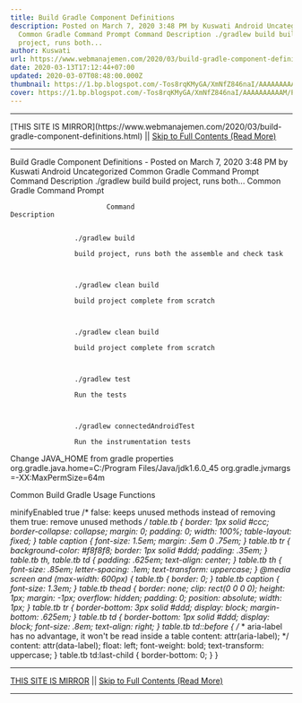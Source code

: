 ```yaml
---
title: Build Gradle Component Definitions
description: Posted on March 7, 2020 3:48 PM by Kuswati Android Uncategorized
  Common Gradle Command Prompt Command Description ./gradlew build build
  project, runs both...
author: Kuswati
url: https://www.webmanajemen.com/2020/03/build-gradle-component-definitions.html
date: 2020-03-13T17:12:44+07:00
updated: 2020-03-07T08:48:00.000Z
thumbnail: https://1.bp.blogspot.com/-Tos8rqKMyGA/XmNfZ846naI/AAAAAAAAAAM/PjoZBLK56IMCbfHmazdWHifnYzigxC7hgCLcBGAsYHQ/s320/gradle.png
cover: https://1.bp.blogspot.com/-Tos8rqKMyGA/XmNfZ846naI/AAAAAAAAAAM/PjoZBLK56IMCbfHmazdWHifnYzigxC7hgCLcBGAsYHQ/s320/gradle.png
---
```


<hr/> [THIS SITE IS MIRROR](https://www.webmanajemen.com/2020/03/build-gradle-component-definitions.html) || <a href="https://www.webmanajemen.com/2020/03/build-gradle-component-definitions.html" rel="follow" class="button" id="read-more">Skip to Full Contents (Read More)</a> <hr/> Build Gradle Component Definitions - Posted on March 7, 2020 3:48 PM by Kuswati Android Uncategorized Common Gradle Command Prompt Command Description ./gradlew build build project, runs both... Common Gradle Command Prompt

            
                            Command                                         Description                     
                
                            
                    ./gradlew build                
                                        
                    build project, runs both the assemble and check task                 
                    
        
                            
                    ./gradlew clean build                
                                        
                    build project complete from scratch                 
                    
        
                            
                    ./gradlew clean build                
                                        
                    build project complete from scratch                 
                    
        
                            
                    ./gradlew test                
                                        
                    Run the tests                 
                    
        
                            
                    ./gradlew connectedAndroidTest                
                                        
                    Run the instrumentation tests                 
                    
    
Change JAVA_HOME from gradle properties
org.gradle.java.home=C:/Program Files/Java/jdk1.6.0_45
org.gradle.jvmargs =-XX:MaxPermSize=64m


Common Build Gradle Usage Functions

minifyEnabled true
/*
false: keeps unused methods instead of removing them
true: remove unused methods
*/
table.tb {   border: 1px solid #ccc;   border-collapse: collapse;   margin: 0;   padding: 0;   width: 100%;   table-layout: fixed; }  table caption {   font-size: 1.5em;   margin: .5em 0 .75em; }  table.tb tr {   background-color: #f8f8f8;   border: 1px solid #ddd;   padding: .35em; }  table.tb th, table.tb td {   padding: .625em;   text-align: center; }  table.tb th {   font-size: .85em;   letter-spacing: .1em;   text-transform: uppercase; }  @media screen and (max-width: 600px) {   table.tb {     border: 0;   }    table.tb caption {     font-size: 1.3em;   }      table.tb thead {     border: none;     clip: rect(0 0 0 0);     height: 1px;     margin: -1px;     overflow: hidden;     padding: 0;     position: absolute;     width: 1px;   }      table.tb tr {     border-bottom: 3px solid #ddd;     display: block;     margin-bottom: .625em;   }      table.tb td {     border-bottom: 1px solid #ddd;     display: block;     font-size: .8em;     text-align: right;   }      table.tb td::before {     /*     * aria-label has no advantage, it won't be read inside a table     content: attr(aria-label);     */     content: attr(data-label);     float: left;     font-weight: bold;     text-transform: uppercase;   }      table.tb td:last-child {     border-bottom: 0;   } } <hr/> [THIS SITE IS MIRROR](https://www.webmanajemen.com/2020/03/build-gradle-component-definitions.html) || <a href="https://www.webmanajemen.com/2020/03/build-gradle-component-definitions.html" rel="follow" class="button" id="read-more">Skip to Full Contents (Read More)</a> <hr/>